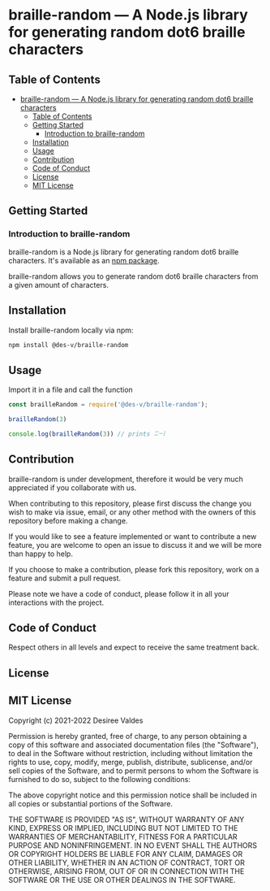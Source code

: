 braille-random — A Node.js library for generating random dot6 braille characters
====

## Table of Contents
- [braille-random — A Node.js library for generating random dot6 braille characters](#braille-random--a-nodejs-library-for-generating-random-dot6-braille-characters)
  - [Table of Contents](#table-of-contents)
  - [Getting Started](#getting-started)
    - [Introduction to braille-random](#introduction-to-braille-random)
  - [Installation](#installation)
  - [Usage](#usage)
  - [Contribution](#contribution)
  - [Code of Conduct](#code-of-conduct)
  - [License](#license)
  - [MIT License](#mit-license)

Getting Started
----

### Introduction to braille-random

braille-random is a Node.js library for generating random dot6 braille characters. It's
available as an [npm package](https://npmjs.org/package/braille-random).

braille-random allows you to generate random dot6 braille characters from a given amount of characters.

## Installation

Install braille-random locally via npm:

```bash
npm install @des-v/braille-random
```
## Usage

Import it in a file and call the function

```js
const brailleRandom = require('@des-v/braille-random');

brailleRandom(3)

console.log(brailleRandom(3)) // prints ⠭⠒⠇
```

## Contribution

braille-random is under development, therefore it would be very much appreciated if you collaborate with us.

When contributing to this repository, please first discuss the change you wish to make via issue, email, or any other method with the owners of this repository before making a change. 

If you would like to see a feature implemented or want to contribute a new feature, you are welcome to open an issue to discuss it and we will be more than happy to help.

If you choose to make a contribution, please fork this repository, work on a feature and submit a pull request.

Please note we have a code of conduct, please follow it in all your interactions with the project.

## Code of Conduct

Respect others in all levels and expect to receive the same treatment back.

## License

MIT License
----

Copyright (c) 2021-2022 Desiree Valdes

Permission is hereby granted, free of charge, to any person obtaining a copy
of this software and associated documentation files (the "Software"), to deal
in the Software without restriction, including without limitation the rights
to use, copy, modify, merge, publish, distribute, sublicense, and/or sell
copies of the Software, and to permit persons to whom the Software is
furnished to do so, subject to the following conditions:

The above copyright notice and this permission notice shall be included in all
copies or substantial portions of the Software.

THE SOFTWARE IS PROVIDED "AS IS", WITHOUT WARRANTY OF ANY KIND, EXPRESS OR
IMPLIED, INCLUDING BUT NOT LIMITED TO THE WARRANTIES OF MERCHANTABILITY,
FITNESS FOR A PARTICULAR PURPOSE AND NONINFRINGEMENT. IN NO EVENT SHALL THE
AUTHORS OR COPYRIGHT HOLDERS BE LIABLE FOR ANY CLAIM, DAMAGES OR OTHER
LIABILITY, WHETHER IN AN ACTION OF CONTRACT, TORT OR OTHERWISE, ARISING FROM,
OUT OF OR IN CONNECTION WITH THE SOFTWARE OR THE USE OR OTHER DEALINGS IN THE
SOFTWARE.